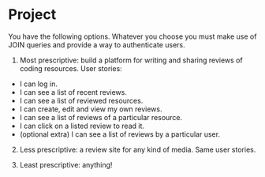 # Project

You have the following options. Whatever you choose you must make use of JOIN queries and provide a way to authenticate users.

1. Most prescriptive: build a platform for writing and sharing reviews of coding resources. User stories:
  - I can log in.
  - I can see a list of recent reviews.
  - I can see a list of reviewed resources.
  - I can create, edit and view my own reviews.
  - I can see a list of reviews of a particular resource.
  - I can click on a listed review to read it.
  - (optional extra) I can see a list of reviews by a particular user.
  
2. Less prescriptive: a review site for any kind of media. Same user stories.
 
3. Least prescriptive: anything!

